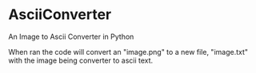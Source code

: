 # AsciiConverter
An Image to Ascii Converter in Python

When ran the code will convert an "image.png" to a new file, "image.txt" with the image being converter to ascii text.
